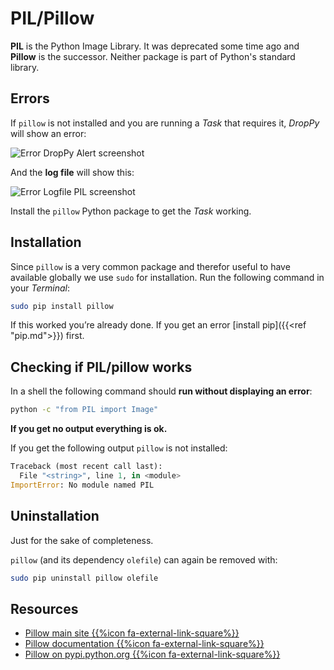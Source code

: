 # PIL/Pillow

**PIL** is the Python Image Library. It was deprecated some time ago and **Pillow** is the successor. Neither package is part of Python's standard library.

## Errors

If `pillow` is not installed and you are running a *Task* that requires it, *DropPy* will show an error:

<img src="/images/error-droppy.png" alt="Error DropPy Alert screenshot" style="display:block; height:auto;">

And the **log file** will show this:

<img src="/images/error-pil.png" alt="Error Logfile PIL screenshot" style="display:block; height:auto;">

Install the `pillow` Python package to get the *Task* working.

## Installation

Since `pillow` is a very common package and therefor useful to have available globally we use `sudo` for installation. Run the following command in your *Terminal*:

```bash
sudo pip install pillow
```

If this worked you’re already done. If you get an error [install pip]({{<ref "pip.md">}}) first.

## Checking if PIL/pillow works

In a shell the following command should **run without displaying an error**:

```bash
python -c "from PIL import Image"
```

**If you get no output everything is ok.**

If you get the following output `pillow` is not installed:

```python
Traceback (most recent call last):
  File "<string>", line 1, in <module>
ImportError: No module named PIL
```

## Uninstallation

Just for the sake of completeness.

`pillow` (and its dependency `olefile`) can again be removed with:

```bash
sudo pip uninstall pillow olefile
```

## Resources

- <a href="http://python-pillow.org" target="_blank">Pillow main site {{%icon fa-external-link-square%}}</a>
- <a href="http://pillow.readthedocs.io/en/stable/" target="_blank">Pillow documentation {{%icon fa-external-link-square%}}</a>
- <a href="https://pypi.python.org/pypi/Pillow/4.3.0" target="_blank">Pillow on pypi.python.org {{%icon fa-external-link-square%}}</a>
